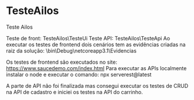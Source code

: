 # TesteAilos
Teste Ailos


Teste de front: TesteAilos\TesteUi
Teste API: TesteAilos\TesteApi
Ao executar os testes de frontend dois cenários tem as evidências criadas na raiz da solução: \bin\Debug\netcoreapp3.1\Evidencias


Os testes de frontend são executados no site: https://www.saucedemo.com/index.html
Para executar as APIs localmente instalar o node e executar o comando: npx serverest@latest

A parte de API não foi finalizada mas consegui executar os testes de CRUD na API de cadastro e iniciei os testes na API do carrinho.

